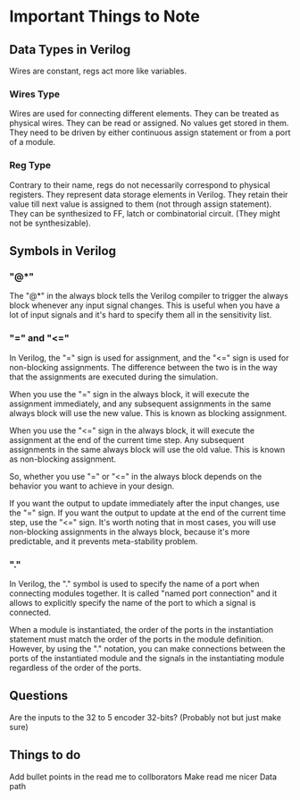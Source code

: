 # Important Things to Note

## Data Types in Verilog
Wires are constant, regs act more like variables.

### Wires Type
Wires are used for connecting different elements. They can be treated as physical wires. 
They can be read or assigned. No values get stored in them. 
They need to be driven by either continuous assign statement or from a port of a module.

### Reg Type
Contrary to their name, regs do not necessarily correspond to physical registers. 
They represent data storage elements in Verilog. 
They retain their value till next value is assigned to them (not through assign statement). 
They can be synthesized to FF, latch or combinatorial circuit. (They might not be synthesizable).

## Symbols in Verilog

### "@*"
The "@*" in the always block tells the Verilog compiler to trigger the always block whenever any input signal changes. This is useful when you have a lot of input signals and it's hard to specify them all in the sensitivity list.

### "=" and "<="
In Verilog, the "=" sign is used for assignment, and the "<=" sign is used for non-blocking assignments. The difference between the two is in the way that the assignments are executed during the simulation.

When you use the "=" sign in the always block, it will execute the assignment immediately, and any subsequent assignments in the same always block will use the new value. This is known as blocking assignment.

When you use the "<=" sign in the always block, it will execute the assignment at the end of the current time step. Any subsequent assignments in the same always block will use the old value. This is known as non-blocking assignment.

So, whether you use "=" or "<=" in the always block depends on the behavior you want to achieve in your design.

If you want the output to update immediately after the input changes, use the "=" sign.
If you want the output to update at the end of the current time step, use the "<=" sign.
It's worth noting that in most cases, you will use non-blocking assignments in the always block, because it's more predictable, and it prevents meta-stability problem.

### "."
In Verilog, the "." symbol is used to specify the name of a port when connecting modules together. It is called "named port connection" and it allows to explicitly specify the name of the port to which a signal is connected.

When a module is instantiated, the order of the ports in the instantiation statement must match the order of the ports in the module definition. However, by using the "." notation, you can make connections between the ports of the instantiated module and the signals in the instantiating module regardless of the order of the ports.

## Questions
Are the inputs to the 32 to 5 encoder 32-bits? (Probably not but just make sure)

## Things to do
Add bullet points in the read me to collborators
Make read me nicer
Data path
